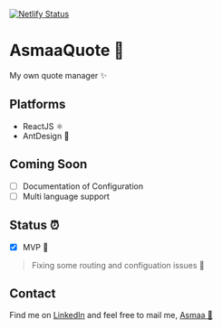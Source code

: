 [![Netlify Status](https://api.netlify.com/api/v1/badges/b4258d81-4ba3-4076-8543-d0d6ea78b02d/deploy-status)](https://app.netlify.com/sites/asmaaquote/deploys)

# AsmaaQuote 🦋
My own quote manager ✨

## Platforms
* ReactJS ⚛
* AntDesign 🐜

## Coming Soon
- [ ] Documentation of Configuration
- [ ] Multi language support

## Status ⏰
- [X] MVP 🎉

> Fixing some routing and configuation issues 🐛

## Contact
Find me on [LinkedIn](https://www.linkedin.com/in/asmaa-mirkhan/) and feel free to mail me, [Asmaa 🦋](mailto:asmaamirkhan.am@gmail.com)
